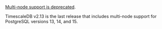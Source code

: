 <Highlight type="warning">

[Multi-node support is deprecated][multi-node-deprecation].

TimescaleDB v2.13 is the last release that includes multi-node support for PostgreSQL 
versions 13, 14, and 15.
</Highlight>

[multi-node-deprecation]: https://github.com/timescale/timescaledb/blob/main/docs/MultiNodeDeprecation.md
